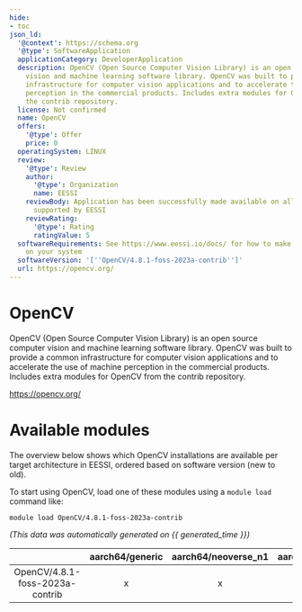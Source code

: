 ```yaml
---
hide:
- toc
json_ld:
  '@context': https://schema.org
  '@type': SoftwareApplication
  applicationCategory: DeveloperApplication
  description: OpenCV (Open Source Computer Vision Library) is an open source computer
    vision and machine learning software library. OpenCV was built to provide a common
    infrastructure for computer vision applications and to accelerate the use of machine
    perception in the commercial products. Includes extra modules for OpenCV from
    the contrib repository.
  license: Not confirmed
  name: OpenCV
  offers:
    '@type': Offer
    price: 0
  operatingSystem: LINUX
  review:
    '@type': Review
    author:
      '@type': Organization
      name: EESSI
    reviewBody: Application has been successfully made available on all architectures
      supported by EESSI
    reviewRating:
      '@type': Rating
      ratingValue: 5
  softwareRequirements: See https://www.eessi.io/docs/ for how to make EESSI available
    on your system
  softwareVersion: '[''OpenCV/4.8.1-foss-2023a-contrib'']'
  url: https://opencv.org/
---
```


OpenCV
======


OpenCV (Open Source Computer Vision Library) is an open source computer vision and machine learning software library. OpenCV was built to provide a common infrastructure for computer vision applications and to accelerate the use of machine perception in the commercial products. Includes extra modules for OpenCV from the contrib repository.

https://opencv.org/
# Available modules


The overview below shows which OpenCV installations are available per target architecture in EESSI, ordered based on software version (new to old).

To start using OpenCV, load one of these modules using a `module load` command like:

```shell
module load OpenCV/4.8.1-foss-2023a-contrib
```

*(This data was automatically generated on {{ generated_time }})*  

| |aarch64/generic|aarch64/neoverse_n1|aarch64/neoverse_v1|x86_64/generic|x86_64/amd/zen2|x86_64/amd/zen3|x86_64/amd/zen4|x86_64/intel/haswell|x86_64/intel/sapphirerapids|x86_64/intel/skylake_avx512|aarch64/nvidia/grace|
| :---: | :---: | :---: | :---: | :---: | :---: | :---: | :---: | :---: | :---: | :---: | :---: |
|OpenCV/4.8.1-foss-2023a-contrib|x|x|x|x|x|x|x|x|x|x|x|
